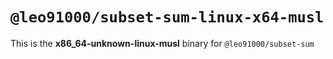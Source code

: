 # `@leo91000/subset-sum-linux-x64-musl`

This is the **x86_64-unknown-linux-musl** binary for `@leo91000/subset-sum`
